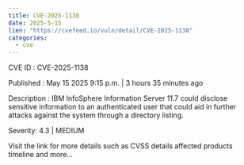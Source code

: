 ```yaml
---
title: CVE-2025-1138
date: 2025-5-15
lien: "https://cvefeed.io/vuln/detail/CVE-2025-1138"
categories:
  - cve
---
```


CVE ID : CVE-2025-1138

Published :  May 15
2025
9:15 p.m. | 3 hours
35 minutes ago

Description : IBM InfoSphere Information Server 11.7 could disclose sensitive information to an authenticated user that could aid in further attacks against the system through a directory listing.

Severity: 4.3 | MEDIUM

Visit the link for more details
such as CVSS details
affected products
timeline
and more...
